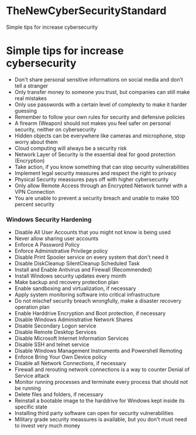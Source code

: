# TheNewCyberSecurityStandard
Simple tips for increase cybersecurity

# Simple tips for increase cybersecurity

+ Don't share personal sensitive informations on social media and don't tell a stranger
+ Only transfer money to someone you trust, but companies can still make real mistakes
+ Only use passwords with a certain level of complexity to make it harder guessing
+ Remember to follow your own rules for security and defensive policies
+ A firearm (Weapon) should not makes you feel safer on personal security, neither on cybersecurity
+ Hidden objects can be everywhere like cameras and microphone, stop worry about them
+ Cloud computing will always be a security risk
+ Network Layer of Security is the essential deal for good protection (Encryption)
+ Take action, if you know something that can stop security vulnerabilities
+ Implement legal security measures and respect the right to privacy
+ Physical Security meassures pays off with higher cybersecurity
+ Only allow Remote Access through an Encrypted Network tunnel with a VPN Connection
+ You are unable to prevent a security breach and unable to make 100 percent security

### Windows Security Hardening

+ Disable All User Accounts that you might not know is being used
+ Never allow sharing user accounts
+ Enforce A Password Policy
+ Enforce Administrative Privilege policy
+ Disable Print Spooler service on every system that don't need it
+ Disable DiskCleanup SilentCleanup Scheduled Task
+ Install and Enable Antivirus and Firewall (Recommended)
+ Install Windows security updates every month
+ Make backup and recovery protection plan
+ Enable sandboxing and virtualization, if necessary
+ Apply system monitoring software into critical infrastructure
+ Do not mischef security breach wrongfully, make a disaster recovery operation plan
+ Enable Harddrive Encryption and Boot protection, if necessary
+ Disable Windows Administrative Network Shares
+ Disable Secondary Logon service
+ Disable Remote Desktop Services
+ Disable Microsoft Internet Information Services
+ Disable SSH and telnet service
+ Disable Windows Management Instruments and Powershell Remoting
+ Enforce Bring Your Own Device policy
+ Disable all Network Connections, if necessary
+ Firewall and rerouting network connections is a way to counter Denial of Service attack
+ Monitor running processes and terminate every process that should not be running
+ Delete files and folders, if necessary
+ Reinstall a bootable image to the harddrive for Windows kept inside its specific state
+ Installing third party software can open for security vulnerabilities
+ Military grade security meassures is available, but you don't must need to invest very much money
